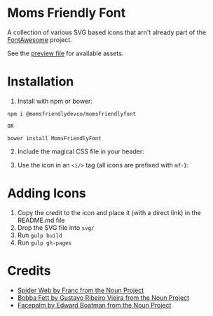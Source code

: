 Moms Friendly Font
==================
A collection of various SVG based icons that arn't already part of the [FontAwesome](http://fortawesome.github.io/Font-Awesome/) project.

See the [preview file](http://htmlpreview.github.io/?https://github.com/MomsFriendlyDevCo/MomsFriendlyFont/blob/master/moms-friendly-font-preview.html) for available assets.


Installation
============
1. Install with npm or bower:

```shell
npm i @momsfriendlydevco/momsfriendlyfont

OR

bower install MomsFriendlyFont
```


2. Include the magical CSS file in your header:

	<link href="/libs/MomsFriendlyFont/dist/moms-friendly-font.css" rel="stylesheet" type="text/css" />


3. Use the icon in an `<i/>` tag (all icons are prefixed with `mf-`):

	<i class="mf-bobba-fett"></i>


Adding Icons
============
1. Copy the credit to the icon and place it (with a direct link) in the README.md file
2. Drop the SVG file into `svg/`
3. Run `gulp build`
4. Run `gulp gh-pages`


Credits
=======
* [Spider Web by Franc from the Noun Project](https://thenounproject.com/term/spider-web/742346/)
* [Bobba Fett by Gustavo Ribeiro Vieira from the Noun Project](https://thenounproject.com/term/boba-fett/102981/)
* [Facepalm by Edward Boatman from the Noun Project](https://thenounproject.com/search/?q=face%20palm&i=18486)
